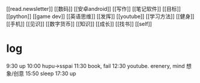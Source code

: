 [[read.newsletter]]
[[数码]]
[[安卓android]]
[[写作]]
[[笔记软件]]
[[目标]]
[[python]]
[[game dev]]
[[英语思维]]
[[发挥]]
[[youtube]]
[[学习方法]]
[[健身]]
[[手机]]
[[见识]]
[[数字货币]]
[[知识]]
[[成长]]
[[找书]]
[[self]]
# log
9:30 up
10:00 hupu→sspai
11:30 book, fail
12:30 youtube. erenery, mind
想象/创意
15:50 sleep
17:30 up